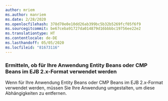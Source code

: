 ```yaml
---
author: mriem
ms.author: manriem
ms.date: 2/28/2020
ms.openlocfilehash: 378d70e0e10dd26ab399bc5b32b5269fcf05f6f9
ms.sourcegitcommit: be67ceba91727da014879d16bbbbc19756ee22e2
ms.translationtype: HT
ms.contentlocale: de-DE
ms.lasthandoff: 05/05/2020
ms.locfileid: "81673116"
---
```

### <a name="determine-whether-your-application-uses-entity-beans-or-ejb-2x-style-cmp-beans"></a>Ermitteln, ob für Ihre Anwendung Entity Beans oder CMP Beans im EJB 2.x-Format verwendet werden

Wenn für Ihre Anwendung Entity Beans oder CMP Beans im EJB 2.x-Format verwendet werden, müssen Sie Ihre Anwendung umgestalten, um diese Abhängigkeiten zu entfernen.
